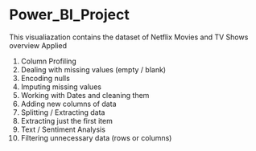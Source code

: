 # Power_BI_Project
This visualiazation contains the dataset of Netflix Movies and TV Shows overview Applied
1) Column Profiling
2) Dealing with missing values (empty / blank)
3) Encoding nulls
4) Imputing missing values
5) Working with Dates and cleaning them
6) Adding new columns of data
7) Splitting / Extracting data
8) Extracting just the first item
9) Text / Sentiment Analysis
10) Filtering unnecessary data (rows or columns)
